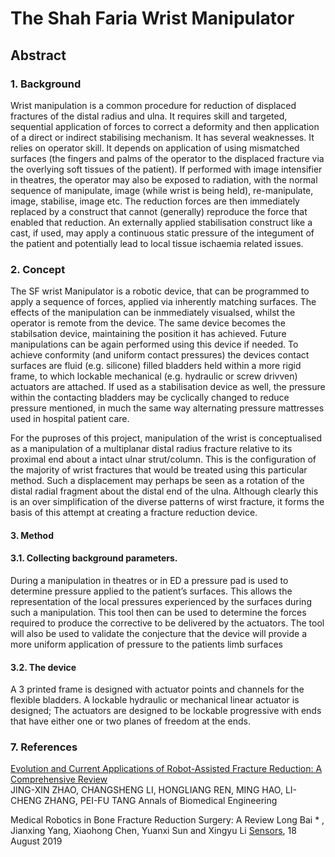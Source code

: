 # The Shah Faria Wrist Manipulator

## Abstract

### 1. Background
Wrist manipulation is a common procedure for reduction of displaced fractures of the distal radius and ulna.  It requires skill and targeted, sequential application of forces to correct a deformity and then application of a direct or indirect stabilising mechanism.  It has several weaknesses.  It relies on operator skill.  It depends on application of using mismatched surfaces (the fingers and palms of the operator to the displaced fracture via the overlying soft tissues of the patient). If performed with image intensifier in theatres, the operator may also be exposed to radiation, with the normal sequence of manipulate, image (while wrist is being held), re-manipulate, image, stabilise, image etc. The reduction forces are then immediately replaced by a construct that cannot (generally) reproduce the force that enabled that reduction.  An externally applied stabilisation construct like a cast, if used, may apply a continuous static pressure of the integument of the patient and potentially lead to local tissue ischaemia related issues.

### 2.  Concept
The SF wrist Manipulator is a robotic device, that can be programmed to apply a sequence of forces, applied via inherently matching surfaces.  The effects of the manipulation can be inmmediately visualsed, whilst the operator is remote from the device. The same device becomes the stabilsation device, maintaining the position it has achieved.  Future manipulations can be again performed using this device if needed.  To achieve conformity (and uniform contact pressures) the devices contact surfaces are fluid (e.g. silicone) filled bladders held within a more rigid frame, to which lockable mechanical (e.g. hydraulic or screw drivven) actuators are attached.  If used as a stabilisation device as well, the pressure within the contacting bladders may be cyclically changed to reduce pressure mentioned, in much the same way alternating pressure mattresses used in hospital patient care.

For the puproses of this project, manipulation of the wrist is conceptualised as a manipulation of a multiplanar distal radius fracture relative to its proximal end about a intact ulnar strut/column.  This is the configuration of the majority of wrist fractures that would be treated using this particular method. Such a displacement may perhaps be seen as a rotation of the distal radial fragment about the distal end of the ulna.  Although clearly this is an over simplification of the diverse patterns of wirst fracture, it forms the basis of this attempt at creating a fracture reduction device.

#### 3. Method

#### 3.1. Collecting background parameters.
During a manipulation in theatres or in ED a pressure pad is used to determine pressure applied to the patient’s surfaces.  This allows the representation of the local pressures experienced by the surfaces during such a manipulation.  This tool then can be used to determine the forces required to produce the corrective to be delivered by the actuators.  The tool will also be used to validate the conjecture that the device will provide a more uniform application of pressure to the patients limb surfaces

#### 3.2. The device
A 3 printed frame is designed with actuator points and channels for the flexible bladders.
A lockable hydraulic or mechanical linear actuator is designed;  The actuators are designed to be lockable progressive with ends that have either one or two planes of freedom at the ends.  


### 7. References

[Evolution and Current Applications of Robot-Assisted Fracture Reduction: A Comprehensive Review](https://doi.org/10.1007/s10439-019-02332-y)  
JING-XIN ZHAO, CHANGSHENG LI, HONGLIANG REN, MING HAO, LI-CHENG ZHANG, PEI-FU TANG
Annals of Biomedical Engineering 

Medical Robotics in Bone Fracture Reduction Surgery: A Review
Long Bai * , Jianxing Yang, Xiaohong Chen, Yuanxi Sun and Xingyu Li
[Sensors](http://www.mdpi.com/journal/sensors), 18 August 2019 


